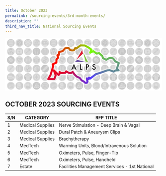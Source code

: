 ```yaml
---
title: October 2023
permalink: /sourcing-events/3rd-month-events/
description: ""
third_nav_title: National Sourcing Events
---
```

![](/images/alps_sourcing_events_national_1920x640_clear.png)

## OCTOBER 2023 SOURCING EVENTS

| S/N | CATEGORY | RFP TITLE |
| -------- | -------- | -------- |
|	1	|	Medical Supplies	|	Nerve Stimulation - Deep Brain & Vagal	|
|	2	|	Medical Supplies	|	Dural Patch & Aneurysm Clips	|
|	3	|	Medical Supplies	|	Brachytherapy	|
|	4	|	MedTech	|	Warming Units, Blood/Intravenous Solution	|
|	5	|	MedTech	|	Oximeters, Pulse, Finger-Tip	|
|	6	|	MedTech	|	Oximeters, Pulse, Handheld	|
|	7	|	Estate	|	Facilities Management Services - 1st National	|